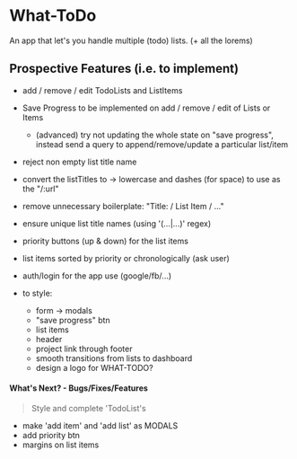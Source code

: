 # What-ToDo

An app that let's you handle multiple (todo) lists. (+ all the lorems)

## Prospective Features (i.e. to implement)

- add / remove / edit TodoLists and ListItems
- Save Progress to be implemented on add / remove / edit of Lists or Items
  - (advanced) try not updating the whole state on "save progress", instead send a query to append/remove/update a particular list/item
- reject non empty list title name
- convert the listTitles to -> lowercase and dashes (for space) to use as the "/:url"
- remove unnecessary boilerplate: "Title: / List Item / ..."
- ensure unique list title names (using '(...|...)' regex)
- priority buttons (up & down) for the list items
- list items sorted by priority or chronologically (ask user)
- auth/login for the app use (google/fb/...)
- to style:

  - form -> modals
  - "save progress" btn
  - list items
  - header
  - project link through footer
  - smooth transitions from lists to dashboard
  - design a logo for WHAT-TODO?

#### What's Next? - Bugs/Fixes/Features

> Style and complete 'TodoList's

- make 'add item' and 'add list' as MODALS
- add priority btn
- margins on list items
